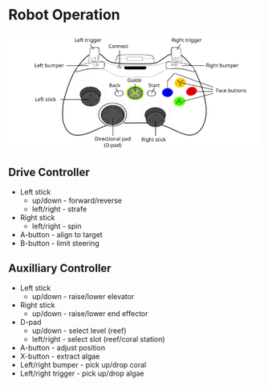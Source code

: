 # Robot Operation
<img src="360_controller.png" width="660px"/>

## Drive Controller
* Left stick
  * up/down - forward/reverse
  * left/right - strafe
* Right stick
  * left/right - spin
* A-button - align to target
* B-button - limit steering

## Auxilliary Controller
* Left stick
  * up/down - raise/lower elevator
* Right stick
  * up/down - raise/lower end effector
* D-pad
  * up/down - select level (reef)
  * left/right - select slot (reef/coral station)
* A-button - adjust position
* X-button - extract algae
* Left/right bumper - pick up/drop coral 
* Left/right trigger - pick up/drop algae
